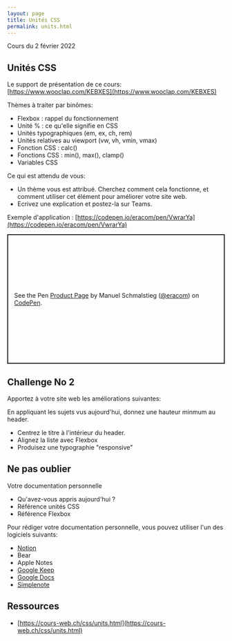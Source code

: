 ```yaml
---
layout: page
title: Unités CSS
permalink: units.html
---
```


Cours du 2 février 2022

## Unités CSS

Le support de présentation de ce cours: [https://www.wooclap.com/KEBXES](https://www.wooclap.com/KEBXES)

Thèmes à traiter par binômes:

- Flexbox : rappel du fonctionnement
- Unité % : ce qu'elle signifie en CSS
- Unités typographiques (em, ex, ch, rem)
- Unités relatives au viewport (vw, vh, vmin, vmax)
- Fonction CSS : calc()
- Fonctions CSS : min(), max(), clamp()
- Variables CSS

Ce qui est attendu de vous:

- Un thème vous est attribué. Cherchez comment cela fonctionne, et comment utiliser cet élément pour améliorer votre site web.
- Ecrivez une explication et postez-la sur Teams.

Exemple d'application : [https://codepen.io/eracom/pen/VwrarYa](https://codepen.io/eracom/pen/VwrarYa)

<p class="codepen" data-height="300" data-default-tab="css,result" data-slug-hash="VwrarYa" data-editable="true" data-user="eracom" style="height: 300px; box-sizing: border-box; display: flex; align-items: center; justify-content: center; border: 2px solid; margin: 1em 0; padding: 1em;">
  <span>See the Pen <a href="https://codepen.io/eracom/pen/VwrarYa">
  Product Page</a> by Manuel Schmalstieg (<a href="https://codepen.io/eracom">@eracom</a>)
  on <a href="https://codepen.io">CodePen</a>.</span>
</p>

## Challenge No 2

Apportez à votre site web les améliorations suivantes:

En appliquant les sujets vus aujourd'hui, donnez une hauteur minmum au header.
- Centrez le titre à l'intérieur du header.
- Alignez la liste avec Flexbox
- Produisez une typographie "responsive"


## Ne pas oublier

Votre documentation personnelle 

- Qu'avez-vous appris aujourd'hui ?
- Référence unités CSS
- Référence Flexbox

Pour rédiger votre documentation personnelle, vous pouvez utiliser l'un des logiciels suivants:

- [Notion](https://www.notion.so/)
- Bear
- Apple Notes
- [Google Keep](https://keep.google.com/)
- [Google Docs](https://docs.google.com/)
- [Simplenote](https://app.simplenote.com/)

## Ressources

- [https://cours-web.ch/css/units.html](https://cours-web.ch/css/units.html)